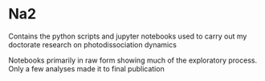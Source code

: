 # Na2 
Contains the python scripts and jupyter notebooks used to carry out my doctorate research on photodissociation dynamics

Notebooks primarily in raw form showing much of the exploratory process. Only a few analyses made it to final publication
